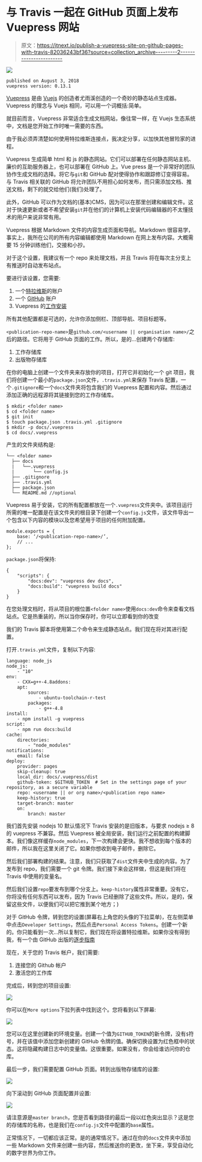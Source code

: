 # 与 Travis 一起在 GitHub 页面上发布 Vuepress 网站

> 原文：<https://itnext.io/publish-a-vuepress-site-on-github-pages-with-travis-82036243bf36?source=collection_archive---------2----------------------->

![](img/0f2fd6620a0d90bf74316d0e6fe87172.png)

```
published on August 3, 2018
vuepress version: 0.13.1
```

[Vuepress](https://vuepress.vuejs.org/) 是由 [Vuejs](https://vuejs.org/) 的创造者尤雨溪创造的一个奇妙的静态站点生成器。Vuepress 的理念与 Vuejs 相同，可以用一个词概括:简单。

就目前而言，Vuepress 非常适合生成文档网站，像往常一样，在 Vuejs 生态系统中，文档是您开始工作时唯一需要的东西。

由于我必须弄清楚如何使用特拉维斯连接点，我决定分享，以加快其他冒险家的进程。

Vuepress 生成简单 html 和 js 的静态网站。它们可以部署在任何静态网站主机、廉价的互助服务器上，也可以部署在 GitHub 上。Vue press 是一个非常好的团队协作生成文档的选择。将它与`git`和 GitHub 配对使得协作和跟踪修订变得容易。与 Travis 相关联的 GitHub 将允许团队不用担心如何发布，而只需添加文档、推送文档，剩下的就交给他们(我们)处理了。

此外，GitHub 可以作为文档的(基本)CMS，因为可以在那里创建和编辑文件。这对于快速更新或者不希望安装`git`并在他们的计算机上安装代码编辑器的不太懂技术的用户来说非常有用。

Vuepress 根据 Markdown 文件的内容生成页面和导航。Markdown 很容易学，事实上，我所在公司的所有内容编辑都使用 Markdown 在网上发布内容。大概需要 15 分钟训练他们，交接和小抄。

对于这个设置，我建议有一个 repo 来处理文档，并且 Travis 将在每次主分支上有推送时自动发布站点。

要进行该设置，您需要:

1.  一个[特拉维斯](https://travis-ci.org/)的账户
2.  一个 [GitHub](https://github.com/) 账户
3.  Vuepress 的[工作安装](https://vuepress.vuejs.org/guide/getting-started.html#global-installation)

所有其他配置都是可选的，允许你添加侧栏、顶部导航、项目标题等。

`<publication-repo-name>`是`github.com/<username || organisation name>/`之后的路径。它将用于 GitHub 页面的工作。所以，是的…创建两个存储库:

1.  工作存储库
2.  出版物存储库

在你的电脑上创建一个文件夹来存放你的项目，打开它并初始化一个 git 项目，我们将创建一个最小的`package.json`文件，`.travis.yml`来保存 Travis 配置，一个`.gitignore`和一个`docs`文件夹将包含我们的 Vuepress 配置和内容。然后通过添加正确的远程源将其链接到您的工作存储库。

```
$ mkdir <folder name>
$ cd <folder name>
$ git init
$ touch package.json .travis.yml .gitignore
$ mkdir -p docs/.vuepress
$ cd docs/.vuepress
```

产生的文件夹结构是:

```
└── <folder name>
  ├── docs
  |   └──.vuepress
  |       └── config.js
  ├── .gitignore
  ├── .travis.yml
  ├── package.json
  └── README.md //optional
```

Vuepress 易于安装，它的所有配置都放在一个`.vuepress`文件夹中。该项目运行所需的唯一配置是在该文件夹的根目录下创建一个`config.js`文件，该文件导出一个包含以下内容的模块以及您希望用于项目的任何附加配置。

```
module.exports = {
    base: ‘/<publication-repo-name>/’, 
    // ...
};
```

`package.json`将保持:

```
{
    "scripts": {
        "docs:dev": "vuepress dev docs",
        "docs:build": "vuepress build docs"
    }
}
```

在您处理文档时，将从项目的根位置`<folder name>`使用`docs:dev`命令来查看文档站点。它是热重装的，所以当你保存时，你可以立即看到你的改变

我们的 Travis 脚本将使用第二个命令来生成静态站点。我们现在将对其进行配置。

打开`.travis.yml`文件，复制以下内容:

```
language: node_js
node_js:
    - "10"
env:
    - CXX=g++-4.8addons:
    apt:
        sources:
            - ubuntu-toolchain-r-test
        packages:
            - g++-4.8
install:
    - npm install -g vuepress
script:
    - npm run docs:build
cache:
    directories:
        - "node_modules"
notifications:
    email: false
deploy:
    provider: pages
    skip-cleanup: true
    local_dir: docs/.vuepress/dist
    github-token: $GITHUB_TOKEN  # Set in the settings page of your repository, as a secure variable
    repo: <username || or org name>/<publication repo name>
    keep-history: true
    target-branch: master
    on:
        branch: master
```

我们首先安装 nodejs 10 默认情况下 Travis 安装的是旧版本，与要求 nodejs ≥ 8 的 vuepress 不兼容。然后 Vuepress 被全局安装，我们运行之前配置的构建脚本。我们像这样缓存`node_modules`，下一次构建会更快。我不想收到每个版本的邮件，所以我在这里关闭了它。如果你想收到电子邮件，删除它。

然后我们部署构建的结果。注意，我们只获取了`dist`文件夹中生成的内容。为了发布到 repo，我们需要一个 git 令牌。我们接下来会这样做，但这是我们将在 Travis 中使用的变量名。

然后我们设置`repo`要发布到哪个分支上。`keep-history`属性非常重要。没有它，你将没有任何东西可以发布，因为 Travis 已经删除了这些文件。所以，是的，保留这些文件，以便我们可以把它推到某个地方；)

对于 GitHub 令牌，转到您的设置(屏幕右上角您的头像的下拉菜单)，在左侧菜单中点击`Developer Settings`，然后点击`Personal Access Tokens`。创建一个新的。你只能看到一次…所以复制它，我们现在将设置特拉维斯。如果你没有得到我，有一个由 GitHub 出版的[逐步指南](https://help.github.com/articles/creating-a-personal-access-token-for-the-command-line/)

现在，关于您的 Travis 帐户，我们需要:

1.  连接您的 Github 帐户
2.  激活您的工作库

完成后，转到您的项目设置:

![](img/c7c74a0e97129fb8a6449f2f6794cba6.png)

你可以在`More options`下拉列表中找到这个。您将看到以下屏幕:

![](img/d462a6f18ecdddb9ae562ac5455f0bf4.png)

您可以在这里创建新的环境变量。创建一个值为`GITHUB_TOKEN`的新令牌，没有`$`符号，并在该值中添加您新创建的 GitHub 令牌的值。确保切换设置为红色框中的状态。这将隐藏构建日志中的变量值。这很重要。如果没有，你会给谁访问你的仓库。

最后一步，我们需要配置 GitHub 页面。转到出版物存储库的设置:

![](img/042b7af3683ae3f26718768fe65ed384.png)

向下滚动到 GitHub 页面配置并设置:

![](img/df670054b809e8d9154d8e1650ba137d.png)

请注意源是`master branch`，您是否看到路径的最后一段以红色突出显示？这是您的存储库的名称，也是我们在`config.js`文件中配置的`base`属性。

正常情况下，一切都应该正常。是的通常情况下。通过在你的`docs`文件夹中添加一些 Markdown 文件来创建一些内容，然后推送你的更改，坐下来，享受自动化的数字世界为你工作。